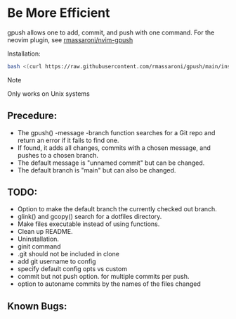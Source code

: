 # Be More Efficient
gpush allows one to add, commit, and push with one command.
For the neovim plugin, see [rmassaroni/nvim-gpush](https://github.com/rmassaroni/nvim-gpush)

Installation:
```bash
bash <(curl https://raw.githubusercontent.com/rmassaroni/gpush/main/install.sh)
```

> [!NOTE]
> Only works on Unix systems

## Precedure:
- The gpush() -message -branch function searches for a Git repo and return an error if it fails to find one.
- If found, it adds all changes, commits with a chosen message, and pushes to a chosen branch.
- The default message is "unnamed commit" but can be changed.
- The default branch is "main" but can also be changed.

## TODO:
- Option to make the default branch the currently checked out branch.
- glink() and gcopy() search for a dotfiles directory.
- Make files executable instead of using functions.
- Clean up README.
- Uninstallation.
- ginit command
- .git should not be included in clone
- add git username to config
- specify default config opts vs custom
- commit but not push option. for multiple commits per push.
- option to autoname commits by the names of the files changed

## Known Bugs:

